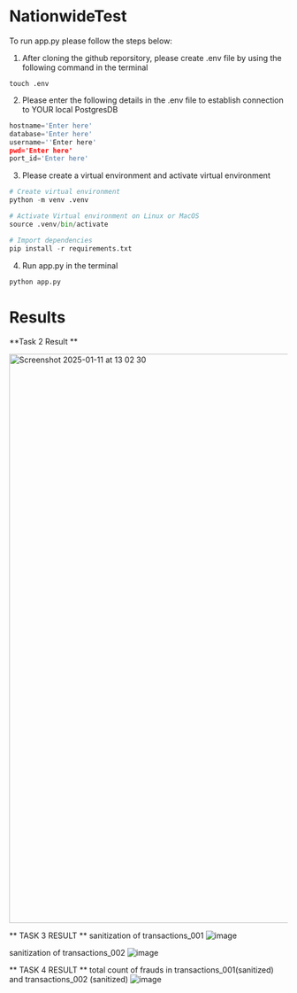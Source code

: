 # NationwideTest

To run app.py please follow the steps below: 

1. After cloning the github reporsitory, please create .env file by using the following command in the terminal 

```shell
touch .env
```

2. Please enter the following details in the .env file to establish connection to YOUR local PostgresDB
```Python
hostname='Enter here'
database='Enter here'
username=''Enter here'
pwd='Enter here'
port_id='Enter here'
```

3. Please create a virtual environment and activate virtual environment 
```Python
# Create virtual environment 
python -m venv .venv

# Activate Virtual environment on Linux or MacOS
source .venv/bin/activate

# Import dependencies
pip install -r requirements.txt
```


4. Run app.py in the terminal
```Python
python app.py
```

# Results 
  **Task 2 Result **
  
  <img width="1028" alt="Screenshot 2025-01-11 at 13 02 30" src="https://github.com/user-attachments/assets/b903fb66-5efb-491a-9f6e-7e43172d6311" />




  ** TASK 3 RESULT **
  sanitization of transactions_001
  ![image](https://github.com/user-attachments/assets/b7b606b4-86c3-442b-b3ae-f951bafd4f0e)


  sanitization of transactions_002
  ![image](https://github.com/user-attachments/assets/1d863c3c-cb07-4c40-a228-6fe22e3ad512)



  ** TASK 4 RESULT **
  total count of frauds in transactions_001(sanitized) and transactions_002 (sanitized)
  ![image](https://github.com/user-attachments/assets/c6a4e0d3-3c11-47c1-8b56-78c1d2b96a84)
